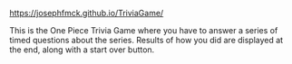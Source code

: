 https://josephfmck.github.io/TriviaGame/



This is the One Piece Trivia Game where you have to answer a series of timed questions about the series. Results of how you did are displayed at the end, along with a start over button.
